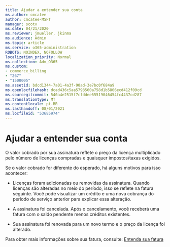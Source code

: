 ```yaml
---
title: Ajudar a entender sua conta
ms.author: cmcatee
author: cmcatee-MSFT
manager: scotv
ms.date: 04/21/2020
ms.reviewer: jmueller, jkinma
ms.audience: Admin
ms.topic: article
ms.service: o365-administration
ROBOTS: NOINDEX, NOFOLLOW
localization_priority: Normal
ms.collection: Adm_O365
ms.custom:
- commerce_billing
- "267"
- "1500005"
ms.assetid: bdcd1344-7a01-4a3f-90ad-3e7bc0f684a9
ms.openlocfilehash: dcad436c5aa5793560a758d1b5806ecd412f09cd
ms.sourcegitcommit: 540a4e2515f7cfddee65519046454fc4437cd287
ms.translationtype: MT
ms.contentlocale: pt-BR
ms.lasthandoff: 08/01/2021
ms.locfileid: "53685974"
---
```

# <a name="help-understanding-your-bill"></a>Ajudar a entender sua conta

O valor cobrado por sua assinatura reflete o preço da licença multiplicado pelo número de licenças compradas e quaisquer impostos/taxas exigidos.
  
Se o valor cobrado for diferente do esperado, há alguns motivos para isso acontecer:
  
- Licenças foram adicionadas ou removidas da assinatura. Quando licenças são alteradas no meio do período, isso se reflete na fatura seguinte. Você pode visualizar um crédito e uma nova cobrança do período de serviço anterior para explicar essa alteração.

- A assinatura foi cancelada. Após o cancelamento, você receberá uma fatura com o saldo pendente menos créditos existentes.

- Sua assinatura foi renovada para um novo termo e o preço da licença foi alterado.

Para obter mais informações sobre sua fatura, consulte: [Entenda sua fatura](/microsoft-365/commerce/billing-and-payments/understand-your-invoice2)